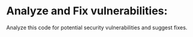 ﻿# Analyze and Fix vulnerabilities:

Analyze this code for potential security vulnerabilities and suggest fixes.
